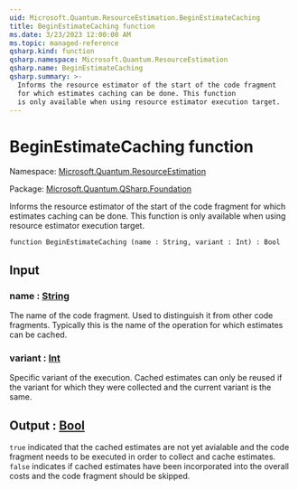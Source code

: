 ```yaml
---
uid: Microsoft.Quantum.ResourceEstimation.BeginEstimateCaching
title: BeginEstimateCaching function
ms.date: 3/23/2023 12:00:00 AM
ms.topic: managed-reference
qsharp.kind: function
qsharp.namespace: Microsoft.Quantum.ResourceEstimation
qsharp.name: BeginEstimateCaching
qsharp.summary: >-
  Informs the resource estimator of the start of the code fragment
  for which estimates caching can be done. This function
  is only available when using resource estimator execution target.
---
```


# BeginEstimateCaching function

Namespace: [Microsoft.Quantum.ResourceEstimation](xref:Microsoft.Quantum.ResourceEstimation)

Package: [Microsoft.Quantum.QSharp.Foundation](https://nuget.org/packages/Microsoft.Quantum.QSharp.Foundation)


Informs the resource estimator of the start of the code fragmentfor which estimates caching can be done. This functionis only available when using resource estimator execution target.

```qsharp
function BeginEstimateCaching (name : String, variant : Int) : Bool
```


## Input

### name : [String](xref:microsoft.quantum.qsharp.valueliterals#string-literals)

The name of the code fragment. Used to distinguish it from other code fragments.Typically this is the name of the operation for which estimates can be cached.


### variant : [Int](xref:microsoft.quantum.qsharp.valueliterals#int-literals)

Specific variant of the execution. Cached estimates can only be reused if thevariant for which they were collected and the current variant is the same.



## Output : [Bool](xref:microsoft.quantum.qsharp.valueliterals#bool-literals)

`true` indicated that the cached estimates are not yet avialable and the code fragmentneeds to be executed in order to collect and cache estimates.`false` indicates if cached estimates have been incorporated into the overall costsand the code fragment should be skipped.